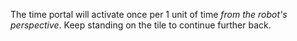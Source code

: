 The time portal will activate once per 1 unit of time *from the robot's perspective*. Keep standing on the tile to continue further back.